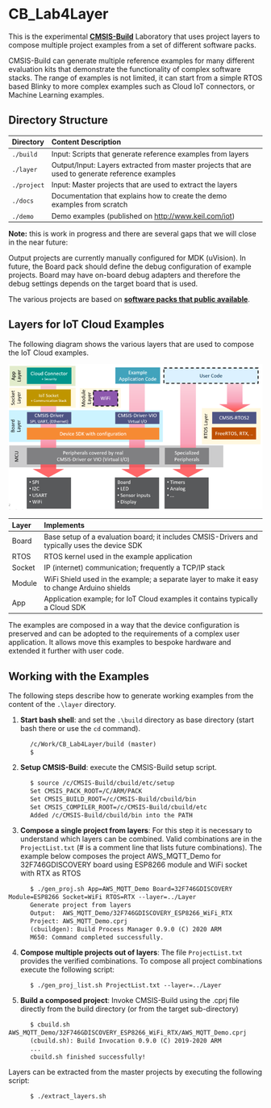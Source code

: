 # CB_Lab4Layer

This is the experimental [__CMSIS-Build__](https://arm-software.github.io/CMSIS_5/Build/html/index.html) Laboratory that uses project layers to compose multiple project examples 
from a set of different software packs.  

CMSIS-Build can generate multiple reference examples for many different evaluation kits that demonstrate the 
functionality of complex software stacks.  The range of examples is not limited, it can start from a simple 
RTOS based Blinky to more complex examples such as Cloud IoT connectors, or Machine Learning examples.

## Directory Structure

Directory    | Content Description
:------------|:----------------
`./build`    | Input: Scripts that generate reference examples from layers
`./layer`    | Output/Input: Layers extracted from master projects that are used to generate reference examples
`./project`  | Input: Master projects that are used to extract the layers
`./docs`     | Documentation that explains how to create the demo examples from scratch
`./demo`     | Demo examples (published on http://www.keil.com/iot)

__Note:__ this is work in progress and there are several gaps that we will close in the near future:

Output projects are currently manually configured for MDK (uVision).  In future, the Board pack should define the debug configuration of example projects.
Board may have on-board debug adapters and therefore the debug settings depends on the target board that is used.

The various projects are based on [__software packs that public available__](./Pack.md).

## Layers for IoT Cloud Examples

The following diagram shows the various layers that are used to compose the IoT Cloud examples.

![Layers explained](Layers_explained.png)

Layer        | Implements 
:------------|:----------------
Board        | Base setup of a evaluation board; it includes CMSIS-Drivers and typically uses the device SDK
RTOS         | RTOS kernel used in the example application
Socket       | IP (internet) communication; frequently a TCP/IP stack
Module       | WiFi Shield used in the example; a separate layer to make it easy to change Arduino shields
App          | Application example; for IoT Cloud examples it contains typically a Cloud SDK

The examples are composed in a way that the device configuration is preserved and can be adopted to the
requirements of a complex user application. It allows move this examples to bespoke hardware and extended
it further with user code.

## Working with the Examples

The following steps describe how to generate working examples from the content of the `.\layer` directory.

1. __Start bash shell__: and set  the  `.\build` directory as base directory (start bash there or use the `cd` command).
```
      /c/Work/CB_Lab4Layer/build (master)
      $
```

2. __Setup CMSIS-Build__: execute the CMSIS-Build setup script.
```
      $ source /c/CMSIS-Build/cbuild/etc/setup
      Set CMSIS_PACK_ROOT=/C/ARM/PACK
      Set CMSIS_BUILD_ROOT=/c/CMSIS-Build/cbuild/bin
      Set CMSIS_COMPILER_ROOT=/c/CMSIS-Build/cbuild/etc
      Added /c/CMSIS-Build/cbuild/bin into the PATH
```

3. __Compose a single project from layers__: For this step it is necessary to understand which layers can be combined. Valid combinations are in the `ProjectList.txt` (# is a comment line that lists future combinations). 
   The example below composes the project AWS_MQTT_Demo for 32F746GDISCOVERY board using ESP8266 module and WiFi socket with RTX as RTOS
```
      $ ./gen_proj.sh App=AWS_MQTT_Demo Board=32F746GDISCOVERY Module=ESP8266 Socket=WiFi RTOS=RTX --layer=../Layer
      Generate project from layers
      Output:  AWS_MQTT_Demo/32F746GDISCOVERY_ESP8266_WiFi_RTX
      Project: AWS_MQTT_Demo.cprj
      (cbuildgen): Build Process Manager 0.9.0 (C) 2020 ARM
      M650: Command completed successfully.
```

4. __Compose multiple projects out of layers__: The file `ProjectList.txt` provides the verified combinations. To compose all project combinations execute the following script:
```
      $ ./gen_proj_list.sh ProjectList.txt --layer=../Layer
```

5. __Build a composed project__:
Invoke CMSIS-Build using the .cprj file directly from the build directory (or from the target sub-directory)
```
      $ cbuild.sh AWS_MQTT_Demo/32F746GDISCOVERY_ESP8266_WiFi_RTX/AWS_MQTT_Demo.cprj
      (cbuild.sh): Build Invocation 0.9.0 (C) 2019-2020 ARM
      ... 
      cbuild.sh finished successfully!
```

Layers can be extracted from the master projects by executing the following script:
```
      $ ./extract_layers.sh
```
